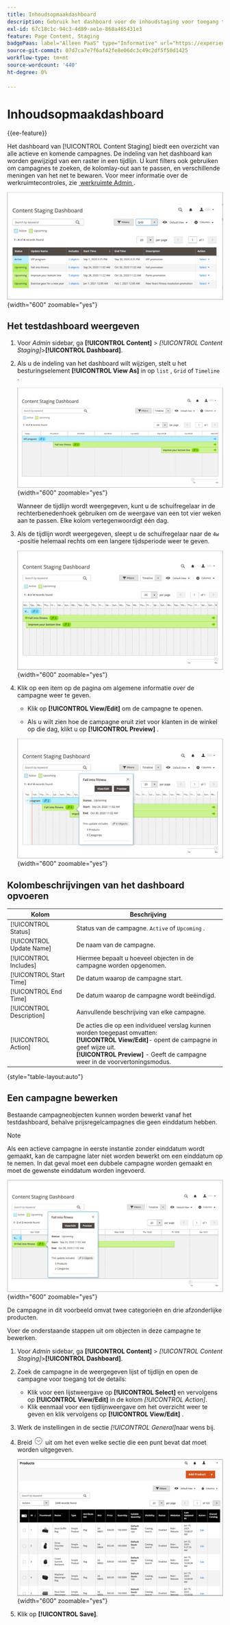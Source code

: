 ```yaml
---
title: Inhoudsopmaakdashboard
description: Gebruik het dashboard voor de inhoudstaging voor toegang tot een overzicht van alle actieve en komende campagnes.
exl-id: 67c18c1c-94c3-4d89-ae1e-868a465431e3
feature: Page Content, Staging
badgePaas: label="Alleen PaaS" type="Informative" url="https://experienceleague.adobe.com/nl/docs/commerce/user-guides/product-solutions" tooltip="Is alleen van toepassing op Adobe Commerce op Cloud-projecten (door Adobe beheerde PaaS-infrastructuur) en op projecten in het veld."
source-git-commit: 07d7ca7e7f6af42fe8e06dc3c49c2df5f50d1425
workflow-type: tm+mt
source-wordcount: '440'
ht-degree: 0%

---
```


# Inhoudsopmaakdashboard

{{ee-feature}}

Het dashboard van [!UICONTROL Content Staging] biedt een overzicht van alle actieve en komende campagnes. De indeling van het dashboard kan worden gewijzigd van een raster in een tijdlijn. U kunt filters ook gebruiken om campagnes te zoeken, de kolomlay-out aan te passen, en verschillende meningen van het net te bewaren. Voor meer informatie over de werkruimtecontroles, zie [&#x200B; werkruimte Admin &#x200B;](../getting-started/admin-workspace.md).

![&#x200B; het Opvoeren dashboard in netmening &#x200B;](./assets/content-staging-grid-view.png){width="600" zoomable="yes"}

## Het testdashboard weergeven

1. Voor _Admin_ sidebar, ga **[!UICONTROL Content]** > _[!UICONTROL Content Staging]_>**[!UICONTROL Dashboard]**.

1. Als u de indeling van het dashboard wilt wijzigen, stelt u het besturingselement **[!UICONTROL View As]** in op `list` , `Grid` of `Timeline` .

   ![&#x200B; mening van de Chronologie &#x200B;](./assets/content-staging-dashboard-timeline.png){width="600" zoomable="yes"}

   Wanneer de tijdlijn wordt weergegeven, kunt u de schuifregelaar in de rechterbenedenhoek gebruiken om de weergave van een tot vier weken aan te passen. Elke kolom vertegenwoordigt één dag.

1. Als de tijdlijn wordt weergegeven, sleept u de schuifregelaar naar de `4w` -positie helemaal rechts om een langere tijdsperiode weer te geven.

   ![&#x200B; mening van vier weken &#x200B;](./assets/content-staging-timeline-4-week-view.png){width="600" zoomable="yes"}

1. Klik op een item op de pagina om algemene informatie over de campagne weer te geven.

   - Klik op **[!UICONTROL View/Edit]** om de campagne te openen.

   - Als u wilt zien hoe de campagne eruit ziet voor klanten in de winkel op die dag, klikt u op **[!UICONTROL Preview]** .

   ![&#x200B; informatie van de Campagne &#x200B;](./assets/content-staging-campaign-info.png){width="600" zoomable="yes"}

## Kolombeschrijvingen van het dashboard opvoeren

| Kolom | Beschrijving |
|--- |--- |
| [!UICONTROL Status] | Status van de campagne. `Active` of `Upcoming` . |
| [!UICONTROL Update Name] | De naam van de campagne. |
| [!UICONTROL Includes] | Hiermee bepaalt u hoeveel objecten in de campagne worden opgenomen. |
| [!UICONTROL Start Time] | De datum waarop de campagne start. |
| [!UICONTROL End Time] | De datum waarop de campagne wordt beëindigd. |
| [!UICONTROL Description] | Aanvullende beschrijving van elke campagne. |
| [!UICONTROL Action] | De acties die op een individueel verslag kunnen worden toegepast omvatten:<br/>**[!UICONTROL View/Edit]**- opent de campagne in geef wijze uit.<br/>**[!UICONTROL Preview]** - Geeft de campagne weer in de voorvertoningsmodus. |

{style="table-layout:auto"}

## Een campagne bewerken

Bestaande campagneobjecten kunnen worden bewerkt vanaf het testdashboard, behalve prijsregelcampagnes die geen einddatum hebben.

>[!NOTE]
>
>Als een actieve campagne in eerste instantie zonder einddatum wordt gemaakt, kan de campagne later niet worden bewerkt om een einddatum op te nemen. In dat geval moet een dubbele campagne worden gemaakt en moet de gewenste einddatum worden ingevoerd.

![&#x200B; het detail van de Campagne &#x200B;](./assets/content-staging-dashboard-view-edit.png){width="600" zoomable="yes"}

De campagne in dit voorbeeld omvat twee categorieën en drie afzonderlijke producten.

Voer de onderstaande stappen uit om objecten in deze campagne te bewerken.

1. Voor _Admin_ sidebar, ga **[!UICONTROL Content]** > _[!UICONTROL Content Staging]_>**[!UICONTROL Dashboard]**.

1. Zoek de campagne in de weergegeven lijst of tijdlijn en open de campagne voor toegang tot de details:

   - Klik voor een lijstweergave op **[!UICONTROL Select]** en vervolgens op **[!UICONTROL View/Edit]** in de kolom _[!UICONTROL Action]_.
   - Klik eenmaal voor een tijdlijnweergave om het overzicht weer te geven en klik vervolgens op **[!UICONTROL View/Edit]** .

1. Werk de instellingen in de sectie _[!UICONTROL General]_&#x200B;naar wens bij.

1. Breid ![&#x200B; selecteur van de Uitbreiding &#x200B;](../assets/icon-display-expand.png) uit om het even welke sectie die een punt bevat dat moet worden uitgegeven.

   ![&#x200B; Bijwerkend de toegewezen producten voor een campagnepunt &#x200B;](./assets/content-staging-campaign-edit-products.png){width="600" zoomable="yes"}

1. Klik op **[!UICONTROL Save]**.
